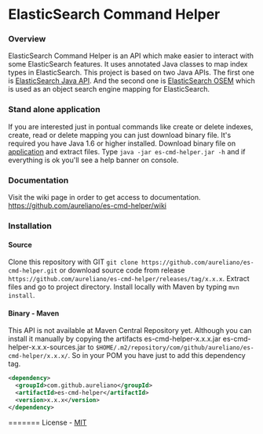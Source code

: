 ElasticSearch Command Helper
=======

### Overview
ElasticSearch Command Helper is an API which make easier to interact with some ElasticSearch features. It uses annotated Java classes to map index types in ElasticSearch. This project is based on two Java APIs. The first one is [ElasticSearch Java API](http://www.elasticsearch.org/guide/en/elasticsearch/client/java-api/). And the second one is [ElasticSearch OSEM](https://github.com/kzwang/elasticsearch-osem) which is used as an object search engine mapping for ElasticSearch.

### Stand alone application
If you are interested just in pontual commands like create or delete indexes, create, read or delete mapping you can just download binary file. It's required you have Java 1.6 or higher installed. Download binary file on [application](http://1drv.ms/1n3tgxR) and extract files. Type `java -jar es-cmd-helper.jar -h` and if everything is ok you'll see a help banner on console.

### Documentation
Visit the wiki page in order to get access to documentation. https://github.com/aureliano/es-cmd-helper/wiki

### Installation
#### Source
Clone this repository with GIT `git clone https://github.com/aureliano/es-cmd-helper.git` or download source code from release `https://github.com/aureliano/es-cmd-helper/releases/tag/x.x.x`. Extract files and go to project directory. Install locally with Maven by typing `mvn install`.

#### Binary - Maven
This API is not available at Maven Central Repository yet. Although you can install it manually by copying the artifacts es-cmd-helper-x.x.x.jar es-cmd-helper-x.x.x-sources.jar to `$HOME/.m2/repository/com/github/aureliano/es-cmd-helper/x.x.x/`. So in your POM you have just to add this dependency tag.
```xml
<dependency>
  <groupId>com.github.aureliano</groupId>
  <artifactId>es-cmd-helper</artifactId>
  <version>x.x.x</version>
</dependency>
```

=======
License - [MIT](https://github.com/aureliano/es-cmd-helper/blob/master/LICENSE)
